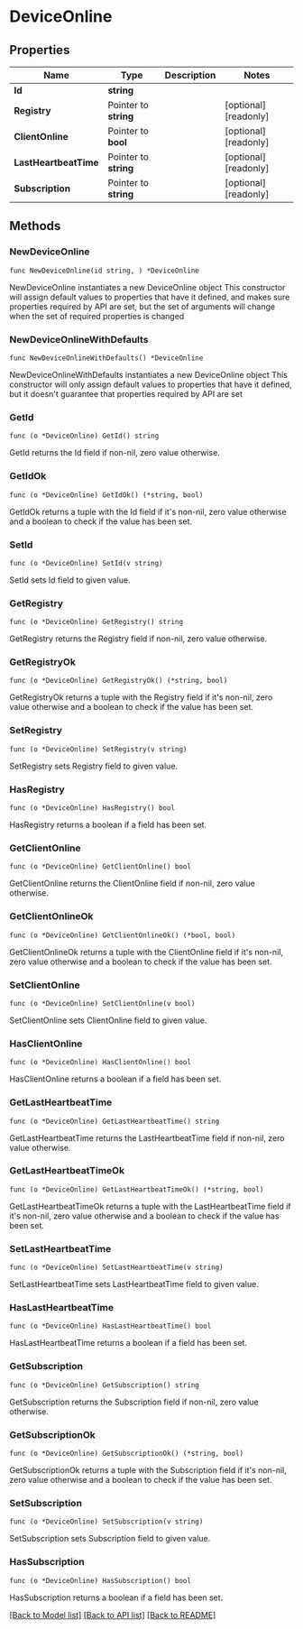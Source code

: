 # DeviceOnline

## Properties

Name | Type | Description | Notes
------------ | ------------- | ------------- | -------------
**Id** | **string** |  | 
**Registry** | Pointer to **string** |  | [optional] [readonly] 
**ClientOnline** | Pointer to **bool** |  | [optional] [readonly] 
**LastHeartbeatTime** | Pointer to **string** |  | [optional] [readonly] 
**Subscription** | Pointer to **string** |  | [optional] [readonly] 

## Methods

### NewDeviceOnline

`func NewDeviceOnline(id string, ) *DeviceOnline`

NewDeviceOnline instantiates a new DeviceOnline object
This constructor will assign default values to properties that have it defined,
and makes sure properties required by API are set, but the set of arguments
will change when the set of required properties is changed

### NewDeviceOnlineWithDefaults

`func NewDeviceOnlineWithDefaults() *DeviceOnline`

NewDeviceOnlineWithDefaults instantiates a new DeviceOnline object
This constructor will only assign default values to properties that have it defined,
but it doesn't guarantee that properties required by API are set

### GetId

`func (o *DeviceOnline) GetId() string`

GetId returns the Id field if non-nil, zero value otherwise.

### GetIdOk

`func (o *DeviceOnline) GetIdOk() (*string, bool)`

GetIdOk returns a tuple with the Id field if it's non-nil, zero value otherwise
and a boolean to check if the value has been set.

### SetId

`func (o *DeviceOnline) SetId(v string)`

SetId sets Id field to given value.


### GetRegistry

`func (o *DeviceOnline) GetRegistry() string`

GetRegistry returns the Registry field if non-nil, zero value otherwise.

### GetRegistryOk

`func (o *DeviceOnline) GetRegistryOk() (*string, bool)`

GetRegistryOk returns a tuple with the Registry field if it's non-nil, zero value otherwise
and a boolean to check if the value has been set.

### SetRegistry

`func (o *DeviceOnline) SetRegistry(v string)`

SetRegistry sets Registry field to given value.

### HasRegistry

`func (o *DeviceOnline) HasRegistry() bool`

HasRegistry returns a boolean if a field has been set.

### GetClientOnline

`func (o *DeviceOnline) GetClientOnline() bool`

GetClientOnline returns the ClientOnline field if non-nil, zero value otherwise.

### GetClientOnlineOk

`func (o *DeviceOnline) GetClientOnlineOk() (*bool, bool)`

GetClientOnlineOk returns a tuple with the ClientOnline field if it's non-nil, zero value otherwise
and a boolean to check if the value has been set.

### SetClientOnline

`func (o *DeviceOnline) SetClientOnline(v bool)`

SetClientOnline sets ClientOnline field to given value.

### HasClientOnline

`func (o *DeviceOnline) HasClientOnline() bool`

HasClientOnline returns a boolean if a field has been set.

### GetLastHeartbeatTime

`func (o *DeviceOnline) GetLastHeartbeatTime() string`

GetLastHeartbeatTime returns the LastHeartbeatTime field if non-nil, zero value otherwise.

### GetLastHeartbeatTimeOk

`func (o *DeviceOnline) GetLastHeartbeatTimeOk() (*string, bool)`

GetLastHeartbeatTimeOk returns a tuple with the LastHeartbeatTime field if it's non-nil, zero value otherwise
and a boolean to check if the value has been set.

### SetLastHeartbeatTime

`func (o *DeviceOnline) SetLastHeartbeatTime(v string)`

SetLastHeartbeatTime sets LastHeartbeatTime field to given value.

### HasLastHeartbeatTime

`func (o *DeviceOnline) HasLastHeartbeatTime() bool`

HasLastHeartbeatTime returns a boolean if a field has been set.

### GetSubscription

`func (o *DeviceOnline) GetSubscription() string`

GetSubscription returns the Subscription field if non-nil, zero value otherwise.

### GetSubscriptionOk

`func (o *DeviceOnline) GetSubscriptionOk() (*string, bool)`

GetSubscriptionOk returns a tuple with the Subscription field if it's non-nil, zero value otherwise
and a boolean to check if the value has been set.

### SetSubscription

`func (o *DeviceOnline) SetSubscription(v string)`

SetSubscription sets Subscription field to given value.

### HasSubscription

`func (o *DeviceOnline) HasSubscription() bool`

HasSubscription returns a boolean if a field has been set.


[[Back to Model list]](../README.md#documentation-for-models) [[Back to API list]](../README.md#documentation-for-api-endpoints) [[Back to README]](../README.md)


